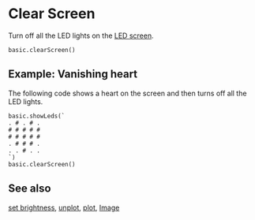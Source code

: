 # Clear Screen

Turn off all the LED lights on the [LED screen](/device/screen).

```sig
basic.clearScreen()
```

## Example: Vanishing heart

The following code shows a heart on the screen and then turns off all the LED lights.

```blocks
basic.showLeds(`
. # . # . 
# # # # # 
# # # # # 
. # # # . 
. . # . . 
`)
basic.clearScreen()
```

## See also

[set brightness](/makecode-blockeditor/reference/led/set-brightness), [unplot](/makecode-blockeditor/reference/led/unplot), [plot](/makecode-blockeditor/reference/led/plot), [Image](/makecode-blockeditor/reference/images/image)

